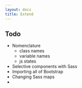 ```yaml
---
layout: docs
title: Extend
---
```


## Todo

- Nomenclature
  - class names
  - variable names
  - js states
- Selective components with Sass
- Importing all of Bootstrap
- Changing Sass maps
- 
